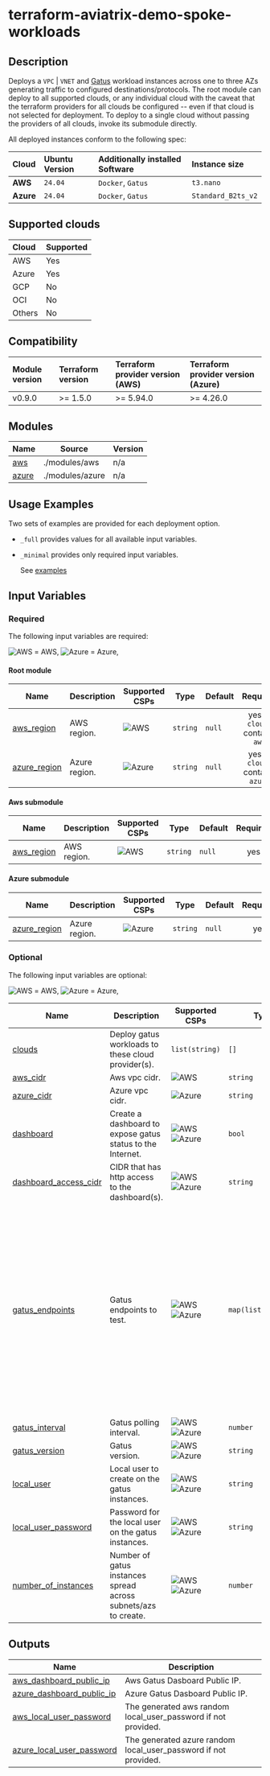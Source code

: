 # terraform-aviatrix-demo-spoke-workloads

## Description

Deploys a `VPC` | `VNET` and [Gatus](https://github.com/TwiN/gatus) workload instances across one to three AZs generating traffic to configured destinations/protocols. The root module can deploy to all supported clouds, or any individual cloud with the caveat that the terraform providers for all clouds be configured -- even if that cloud is not selected for deployment. To deploy to a single cloud without passing the providers of all clouds, invoke its submodule directly.

All deployed instances conform to the following spec:

| Cloud     | Ubuntu Version | Additionally installed Software | Instance size      |
| :-------- | :------------- | :------------------------------ | :----------------- |
| **AWS**   | `24.04`        | `Docker`, `Gatus`               | `t3.nano`          |
| **Azure** | `24.04`        | `Docker`, `Gatus`               | `Standard_B2ts_v2` |

## Supported clouds

| Cloud  | Supported |
| :----- | :-------- |
| AWS    | Yes       |
| Azure  | Yes       |
| GCP    | No        |
| OCI    | No        |
| Others | No        |

## Compatibility

| Module version | Terraform version | Terraform provider version (AWS) | Terraform provider version (Azure) |
| :------------- | :---------------- | :------------------------------- | :--------------------------------- |
| v0.9.0         | >= 1.5.0          | >= 5.94.0                        | >= 4.26.0                          |

## Modules

| Name                                                | Source          | Version |
| --------------------------------------------------- | --------------- | ------- |
| <a name="module_aws"></a> [aws](#module\_aws)       | ./modules/aws   | n/a     |
| <a name="module_azure"></a> [azure](#module\_azure) | ./modules/azure | n/a     |

## Usage Examples

Two sets of examples are provided for each deployment option.

- `_full` provides values for all available input variables.
- `_minimal` provides only required input variables.

  See [examples](https://github.com/terraform-aviatrix-modules/terraform-aviatrix-demo-spoke-workloads/tree/main/examples)

## Input Variables

### Required

The following input variables are required:

<img src="https://github.com/terraform-aviatrix-modules/terraform-aviatrix-mc-transit/blob/main/img/aws.png?raw=true" title="AWS"> = AWS, <img src="https://github.com/terraform-aviatrix-modules/terraform-aviatrix-mc-transit/blob/main/img/azure.png?raw=true" title="Azure"> = Azure,

#### Root module

| Name                                                                     | Description   | Supported CSPs                                                                                                                         | Type     | Default |             Required              |
| ------------------------------------------------------------------------ | ------------- | -------------------------------------------------------------------------------------------------------------------------------------- | -------- | ------- | :-------------------------------: |
| <a name="input_aws_region"></a> [aws\_region](#input\_aws\_region)       | AWS region.   | <img src="https://github.com/terraform-aviatrix-modules/terraform-aviatrix-mc-transit/blob/main/img/aws.png?raw=true" title="AWS">     | `string` | `null`  |  yes, if `clouds` contains `aws`  |
| <a name="input_azure_region"></a> [azure\_region](#input\_azure\_region) | Azure region. | <img src="https://github.com/terraform-aviatrix-modules/terraform-aviatrix-mc-transit/blob/main/img/azure.png?raw=true" title="Azure"> | `string` | `null`  | yes, if `clouds` contains `azure` |

#### Aws submodule

| Name                                                               | Description | Supported CSPs                                                                                                                     | Type     | Default | Required |
| ------------------------------------------------------------------ | ----------- | ---------------------------------------------------------------------------------------------------------------------------------- | -------- | ------- | :------: |
| <a name="input_aws_region"></a> [aws\_region](#input\_aws\_region) | AWS region. | <img src="https://github.com/terraform-aviatrix-modules/terraform-aviatrix-mc-transit/blob/main/img/aws.png?raw=true" title="AWS"> | `string` | `null`  |   yes    |

#### Azure submodule

| Name                                                                     | Description   | Supported CSPs                                                                                                                         | Type     | Default | Required |
| ------------------------------------------------------------------------ | ------------- | -------------------------------------------------------------------------------------------------------------------------------------- | -------- | ------- | :------: |
| <a name="input_azure_region"></a> [azure\_region](#input\_azure\_region) | Azure region. | <img src="https://github.com/terraform-aviatrix-modules/terraform-aviatrix-mc-transit/blob/main/img/azure.png?raw=true" title="Azure"> | `string` | `null`  |   yes    |

### Optional

The following input variables are optional:

<img src="https://github.com/terraform-aviatrix-modules/terraform-aviatrix-mc-transit/blob/main/img/aws.png?raw=true" title="AWS"> = AWS, <img src="https://github.com/terraform-aviatrix-modules/terraform-aviatrix-mc-transit/blob/main/img/azure.png?raw=true" title="Azure"> = Azure, 

| Name                                                                                                  | Description                                                    | Supported CSPs                                                                                                                                                                                                                                                            | Type                | Default                                                                                                                                                                                                                                                                                                                                                                                                                                                       | Required |
| ----------------------------------------------------------------------------------------------------- | -------------------------------------------------------------- | ------------------------------------------------------------------------------------------------------------------------------------------------------------------------------------------------------------------------------------------------------------------------- | ------------------- | ------------------------------------------------------------------------------------------------------------------------------------------------------------------------------------------------------------------------------------------------------------------------------------------------------------------------------------------------------------------------------------------------------------------------------------------------------------- | :------: |
| <a name="input_clouds"></a> [clouds](#input\_clouds)                                                  | Deploy gatus workloads to these cloud provider(s).             | `list(string)`                                                                                                                                                                                                                                                            | `[]`                | `["aws", "azure"]` (root module only)                                                                                                                                                                                                                                                                                                                                                                                                                         |
| <a name="input_aws_cidr"></a> [aws\_cidr](#input\_aws\_cidr)                                          | Aws vpc cidr.                                                  | <img src="https://github.com/terraform-aviatrix-modules/terraform-aviatrix-mc-transit/blob/main/img/aws.png?raw=true" title="AWS">                                                                                                                                        | `string`            | `"10.1.0.0/24"`                                                                                                                                                                                                                                                                                                                                                                                                                                               |    no    |
| <a name="input_azure_cidr"></a> [azure\_cidr](#input\_azure\_cidr)                                    | Azure vpc cidr.                                                | <img src="https://github.com/terraform-aviatrix-modules/terraform-aviatrix-mc-transit/blob/main/img/azure.png?raw=true" title="Azure">                                                                                                                                    | `string`            | `"10.2.0.0/24"`                                                                                                                                                                                                                                                                                                                                                                                                                                               |    no    |
| <a name="input_dashboard"></a> [dashboard](#input\_dashboard)                                         | Create a dashboard to expose gatus status to the Internet.     | <img src="https://github.com/terraform-aviatrix-modules/terraform-aviatrix-mc-transit/blob/main/img/aws.png?raw=true" title="AWS"> <img src="https://github.com/terraform-aviatrix-modules/terraform-aviatrix-mc-transit/blob/main/img/azure.png?raw=true" title="Azure"> | `bool`              | `false`                                                                                                                                                                                                                                                                                                                                                                                                                                                       |    no    |
| <a name="input_dashboard_access_cidr"></a> [dashboard\_access\_cidr](#input\_dashboard\_access\_cidr) | CIDR that has http access to the dashboard(s).                 | <img src="https://github.com/terraform-aviatrix-modules/terraform-aviatrix-mc-transit/blob/main/img/aws.png?raw=true" title="AWS"> <img src="https://github.com/terraform-aviatrix-modules/terraform-aviatrix-mc-transit/blob/main/img/azure.png?raw=true" title="Azure"> | `string`            | Internet source IP of the executing system                                                                                                                                                                                                                                                                                                                                                                                                                    |    no    |
| <a name="input_gatus_endpoints"></a> [gatus\_endpoints](#input\_gatus\_endpoints)                     | Gatus endpoints to test.                                       | <img src="https://github.com/terraform-aviatrix-modules/terraform-aviatrix-mc-transit/blob/main/img/aws.png?raw=true" title="AWS"> <img src="https://github.com/terraform-aviatrix-modules/terraform-aviatrix-mc-transit/blob/main/img/azure.png?raw=true" title="Azure"> | `map(list(string))` | <pre>{<br/>  "http": [<br/>    "de.vu",<br/>    "69298.com",<br/>    "tiktock.com",<br/>    "acrilhacrancon.com",<br/>    "blockexplorer.com"<br/>  ],<br/>  "https": [<br/>    "aviatrix.com",<br/>    "aws.amazon.com",<br/>    "www.microsoft.com",<br/>    "cloud.google.com",<br/>    "github.com",<br/>    "thishabboforum.com",<br/>    "malware.net",<br/>    "go.dev",<br/>    "dk-metall.ru"<br/>  ],<br/>  "icmp": [],<br/>  "tcp": []<br/>}</pre> |    no    |
| <a name="input_gatus_interval"></a> [gatus\_interval](#input\_gatus\_interval)                        | Gatus polling interval.                                        | <img src="https://github.com/terraform-aviatrix-modules/terraform-aviatrix-mc-transit/blob/main/img/aws.png?raw=true" title="AWS"> <img src="https://github.com/terraform-aviatrix-modules/terraform-aviatrix-mc-transit/blob/main/img/azure.png?raw=true" title="Azure"> | `number`            | `10`                                                                                                                                                                                                                                                                                                                                                                                                                                                          |    no    |
| <a name="input_gatus_version"></a> [gatus\_version](#input\_gatus\_version)                           | Gatus version.                                                 | <img src="https://github.com/terraform-aviatrix-modules/terraform-aviatrix-mc-transit/blob/main/img/aws.png?raw=true" title="AWS"> <img src="https://github.com/terraform-aviatrix-modules/terraform-aviatrix-mc-transit/blob/main/img/azure.png?raw=true" title="Azure"> | `string`            | `"5.12.1"`                                                                                                                                                                                                                                                                                                                                                                                                                                                    |    no    |
| <a name="input_local_user"></a> [local\_user](#input\_local\_user)                                    | Local user to create on the gatus instances.                   | <img src="https://github.com/terraform-aviatrix-modules/terraform-aviatrix-mc-transit/blob/main/img/aws.png?raw=true" title="AWS"> <img src="https://github.com/terraform-aviatrix-modules/terraform-aviatrix-mc-transit/blob/main/img/azure.png?raw=true" title="Azure"> | `string`            | `"gatus"`                                                                                                                                                                                                                                                                                                                                                                                                                                                     |    no    |
| <a name="input_local_user_password"></a> [local\_user\_password](#input\_local\_user\_password)       | Password for the local user on the gatus instances.            | <img src="https://github.com/terraform-aviatrix-modules/terraform-aviatrix-mc-transit/blob/main/img/aws.png?raw=true" title="AWS"> <img src="https://github.com/terraform-aviatrix-modules/terraform-aviatrix-mc-transit/blob/main/img/azure.png?raw=true" title="Azure"> | `string`            | `null`                                                                                                                                                                                                                                                                                                                                                                                                                                                        |    no    |
| <a name="input_number_of_instances"></a> [number\_of\_instances](#input\_number\_of\_instances)       | Number of gatus instances spread across subnets/azs to create. | <img src="https://github.com/terraform-aviatrix-modules/terraform-aviatrix-mc-transit/blob/main/img/aws.png?raw=true" title="AWS"> <img src="https://github.com/terraform-aviatrix-modules/terraform-aviatrix-mc-transit/blob/main/img/azure.png?raw=true" title="Azure"> | `number`            | `2`                                                                                                                                                                                                                                                                                                                                                                                                                                                           |    no    |

## Outputs

| Name                                                                                                                  | Description                                                       |
| --------------------------------------------------------------------------------------------------------------------- | ----------------------------------------------------------------- |
| <a name="output_aws_dashboard_public_ip"></a> [aws\_dashboard\_public\_ip](#output\_aws\_dashboard\_public\_ip)       | Aws Gatus Dasboard  Public IP.                                    |
| <a name="output_azure_dashboard_public_ip"></a> [azure\_dashboard\_public\_ip](#output\_azure\_dashboard\_public\_ip) | Azure Gatus Dasboard Public IP.                                   |
| <a name="output_aws_local_user_password"></a> [aws\_local\_user\_password](#output\_local\_user\_password)            | The generated aws random local\_user\_password if not provided.   |
| <a name="output_azure_local_user_password"></a> [azure\_local\_user\_password](#output\_local\_user\_password)        | The generated azure random local\_user\_password if not provided. |
